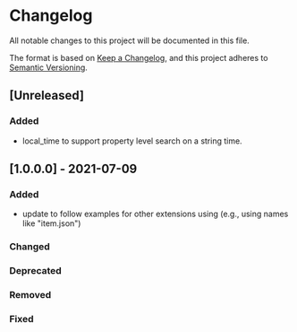 # Changelog
All notable changes to this project will be documented in this file.

The format is based on [Keep a Changelog](https://keepachangelog.com/en/1.0.0/),
and this project adheres to [Semantic Versioning](https://semver.org/spec/v2.0.0.html).

## [Unreleased]
### Added
- local_time to support property level search on a string time.
## [1.0.0.0] - 2021-07-09
### Added
- update to follow examples for other extensions using (e.g., using names like "item.json")
### Changed

### Deprecated

### Removed

### Fixed
